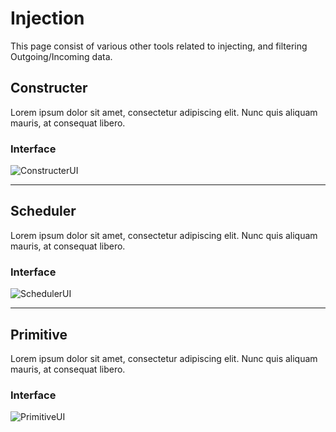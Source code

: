 # Injection
This page consist of various other tools related to injecting, and filtering Outgoing/Incoming data.

## Constructer
Lorem ipsum dolor sit amet, consectetur adipiscing elit. Nunc quis aliquam mauris, at consequat libero.

### Interface
![ConstructerUI](http://i.imgur.com/L4fvss8.png)

---
## Scheduler
Lorem ipsum dolor sit amet, consectetur adipiscing elit. Nunc quis aliquam mauris, at consequat libero.

### Interface
![SchedulerUI](http://i.imgur.com/MhXNLgR.png)

---
## Primitive
Lorem ipsum dolor sit amet, consectetur adipiscing elit. Nunc quis aliquam mauris, at consequat libero.

### Interface
![PrimitiveUI](http://i.imgur.com/1EZID5b.png)
